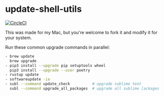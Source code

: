 # update-shell-utils
[![CircleCI](https://circleci.com/gh/y0ssar1an/update-shell-utils/tree/master.svg?style=svg)](https://circleci.com/gh/y0ssar1an/update-shell-utils/tree/master)

This was made for my Mac, but you're welcome to fork it and modify it for your
system.

Run these common upgrade commands in parallel:

```sh
- brew update
  brew upgrade
- pip3 install --upgrade pip setuptools wheel
  pip3 install --upgrade --user poetry
- rustup update
- softwareupdate -ia
- subl --command update_check          # upgrade sublime text
  subl --command upgrade_all_packages  # upgrade all sublime [ackages
```
